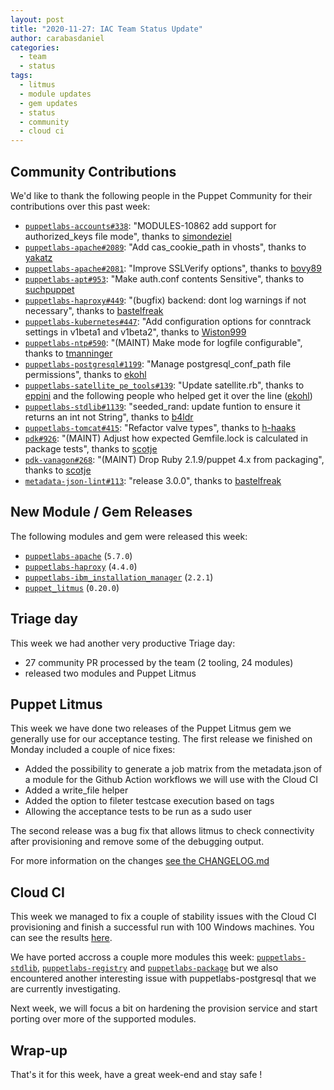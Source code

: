 ```yaml
---
layout: post
title: "2020-11-27: IAC Team Status Update"
author: carabasdaniel
categories:
  - team
  - status
tags:
  - litmus
  - module updates
  - gem updates
  - status
  - community
  - cloud ci
---
```


## Community Contributions

We'd like to thank the following people in the Puppet Community for their contributions over this past week:

- [`puppetlabs-accounts#338`][puppetlabs-accounts-pr-338]: "MODULES-10862 add support for authorized_keys file mode", thanks to [simondeziel][simondeziel]
- [`puppetlabs-apache#2089`][puppetlabs-apache-pr-2089]: "Add cas_cookie_path in vhosts", thanks to [yakatz][yakatz]
- [`puppetlabs-apache#2081`][puppetlabs-apache-pr-2081]: "Improve SSLVerify options", thanks to [bovy89][bovy89]
- [`puppetlabs-apt#953`][puppetlabs-apt-pr-953]: "Make auth.conf contents Sensitive", thanks to [suchpuppet][suchpuppet]
- [`puppetlabs-haproxy#449`][puppetlabs-haproxy-pr-449]: "(bugfix) backend: dont log warnings if not necessary", thanks to [bastelfreak][bastelfreak]
- [`puppetlabs-kubernetes#447`][puppetlabs-kubernetes-pr-447]: "Add configuration options for conntrack settings in v1beta1 and v1beta2", thanks to [Wiston999][Wiston999]
- [`puppetlabs-ntp#590`][puppetlabs-ntp-pr-590]: "(MAINT) Make mode for logfile configurable", thanks to [tmanninger][tmanninger]
- [`puppetlabs-postgresql#1199`][puppetlabs-postgresql-pr-1199]: "Manage postgresql_conf_path file permissions", thanks to [ekohl][ekohl]
- [`puppetlabs-satellite_pe_tools#139`][puppetlabs-satellite_pe_tools-pr-139]: "Update satellite.rb", thanks to [eppini][eppini] and the following people who helped get it over the line ([ekohl][ekohl])
- [`puppetlabs-stdlib#1139`][puppetlabs-stdlib-pr-1139]: "seeded_rand: update funtion to ensure it returns an int not String", thanks to [b4ldr][b4ldr]
- [`puppetlabs-tomcat#415`][puppetlabs-tomcat-pr-415]: "Refactor valve types", thanks to [h-haaks][h-haaks]
- [`pdk#926`][pdk-pr-926]: "(MAINT) Adjust how expected Gemfile.lock is calculated in package tests", thanks to [scotje][scotje]
- [`pdk-vanagon#268`][pdk-vanagon-pr-268]: "(MAINT) Drop Ruby 2.1.9/puppet 4.x from packaging", thanks to [scotje][scotje]
- [`metadata-json-lint#113`][metadata-json-lint-pr-113]: "release 3.0.0", thanks to [bastelfreak][bastelfreak]

## New Module / Gem Releases

The following modules and gem were released this week:

- [`puppetlabs-apache`][puppetlabs-apache] (`5.7.0`)
- [`puppetlabs-haproxy`][puppetlabs-haproxy] (`4.4.0`)
- [`puppetlabs-ibm_installation_manager`][puppetlabs-ibm_installation_manager] (`2.2.1`)
- [`puppet_litmus`][puppet_litmus] (`0.20.0`)

## Triage day

This week we had another very productive Triage day:
- 27 community PR processed by the team (2 tooling, 24 modules) 
- released two modules and Puppet Litmus

## Puppet Litmus

This week we have done two releases of the Puppet Litmus gem we generally use for our acceptance testing. The first release we finished on Monday included a couple of nice fixes:
- Added the possibility to generate a job matrix from the metadata.json of a module for the Github Action workflows we will use with the Cloud CI
- Added a write_file helper 
- Added the option to fileter testcase execution based on tags
- Allowing the acceptance tests to be run as a sudo user

The second release was a bug fix that allows litmus to check connectivity after provisioning and remove some of the debugging output. 
 
For more information on the changes [see the CHANGELOG.md](https://github.com/puppetlabs/puppet_litmus/blob/main/CHANGELOG.md)

## Cloud CI

This week we managed to fix a couple of stability issues with the Cloud CI provisioning and finish a successful run with 100 Windows machines. You can see the results [here](https://github.com/puppetlabs/puppetlabs-testing/actions/runs/383528880).

We have ported accross a couple more modules this week: [`puppetlabs-stdlib`][puppetlabs-stdlib], [`puppetlabs-registry`][puppetlabs-registry] and [`puppetlabs-package`][puppetlabs-package] but we also encountered another interesting issue with puppetlabs-postgresql that we are currently investigating. 

Next week, we will focus a bit on hardening the provision service and start porting over more of the supported modules. 

## Wrap-up

That's it for this week, have a great week-end and stay safe !

  [puppet_litmus]: https://rubygems.org/gems/puppet_litmus
  [puppetlabs-stdlib]: https://github.com/puppetlabs/puppetlabs-stdlib
  [puppetlabs-registry]: https://github.com/puppetlabs/puppetlabs-registry
  [puppetlabs-package]: https://github.com/puppetlabs/puppetlabs-package
  [puppetlabs-apache]: https://github.com/puppetlabs/puppetlabs-apache
  [puppetlabs-haproxy]: https://github.com/puppetlabs/puppetlabs-haproxy
  [puppetlabs-ibm_installation_manager]: https://github.com/puppetlabs/puppetlabs-ibm_installation_manager
  [puppetlabs-accounts-pr-338]: https://github.com/puppetlabs/puppetlabs-accounts/pull/338
  [simondeziel]: https://github.com/simondeziel
  [puppetlabs-apache-pr-2089]: https://github.com/puppetlabs/puppetlabs-apache/pull/2089
  [yakatz]: https://github.com/yakatz
  [puppetlabs-apache-pr-2081]: https://github.com/puppetlabs/puppetlabs-apache/pull/2081
  [bovy89]: https://github.com/bovy89
  [puppetlabs-apt-pr-953]: https://github.com/puppetlabs/puppetlabs-apt/pull/953
  [suchpuppet]: https://github.com/suchpuppet
  [puppetlabs-haproxy-pr-449]: https://github.com/puppetlabs/puppetlabs-haproxy/pull/449
  [bastelfreak]: https://github.com/bastelfreak
  [puppetlabs-kubernetes-pr-447]: https://github.com/puppetlabs/puppetlabs-kubernetes/pull/447
  [Wiston999]: https://github.com/Wiston999
  [puppetlabs-ntp-pr-590]: https://github.com/puppetlabs/puppetlabs-ntp/pull/590
  [tmanninger]: https://github.com/tmanninger
  [puppetlabs-postgresql-pr-1199]: https://github.com/puppetlabs/puppetlabs-postgresql/pull/1199
  [ekohl]: https://github.com/ekohl
  [puppetlabs-satellite_pe_tools-pr-139]: https://github.com/puppetlabs/puppetlabs-satellite_pe_tools/pull/139
  [eppini]: https://github.com/eppini
  [puppetlabs-stdlib-pr-1139]: https://github.com/puppetlabs/puppetlabs-stdlib/pull/1139
  [b4ldr]: https://github.com/b4ldr
  [puppetlabs-tomcat-pr-415]: https://github.com/puppetlabs/puppetlabs-tomcat/pull/415
  [h-haaks]: https://github.com/h-haaks
  [pdk-pr-926]: https://github.com/puppetlabs/pdk/pull/926
  [scotje]: https://github.com/scotje
  [pdk-vanagon-pr-268]: https://github.com/puppetlabs/pdk-vanagon/pull/268
  [metadata-json-lint-pr-113]: https://github.com/voxpupuli/metadata-json-lint/pull/113

  [Adrian]:             https://github.com/adrianiurca
  [Ben]:                https://github.com/binford2k
  [Ciaran]:             https://github.com/sanfrancrisko
  [Daiana]:             https://github.com/daianamezdrea
  [Danny]:              https://github.com/carabasdaniel
  [DavidSchmitt]:       https://github.com/DavidS
  [DavidSwan]:          https://github.com/david22swan
  [Disha]:              https://github.com/Disha-maker
  [Lore]:               https://github.com/lionce
  [Michael]:            https://github.com/michaeltlombardi
  [Paula]:              https://github.com/pmcmaw
  [Sheena]:             https://github.com/sheenaajay
  [Supported Modules]:  https://puppetlabs.github.io/iac/modules/
  [Tools]:              https://puppetlabs.github.io/iac/tools/
